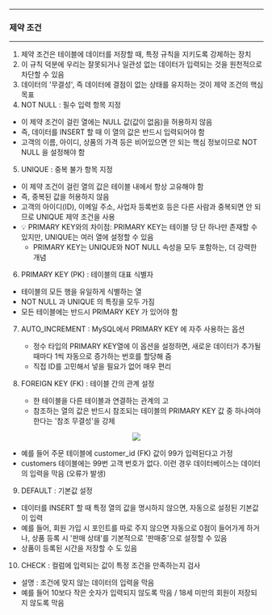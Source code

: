 -----
### 제약 조건
-----
1. 제약 조건은 테이블에 데이터를 저장할 때, 특정 규칙을 지키도록 강제하는 장치
2. 이 규칙 덕분에 우리는 잘못되거나 일관성 없는 데이터가 입력되는 것을 원천적으로 차단할 수 있음
3. 데이터의 '무결성', 즉 데이터에 결점이 없는 상태를 유지하는 것이 제약 조건의 핵심 목표
4. NOT NULL : 필수 입력 항목 지정
  - 이 제약 조건이 걸린 열에는 NULL 값(값이 없음)을 허용하지 않음
  - 즉, 데이터를 INSERT 할 때 이 열의 값은 반드시 입력되어야 함
  - 고객의 이름, 아이디, 상품의 가격 등은 비어있으면 안 되는 핵심 정보이므로 NOT NULL 을 설정해야 함

5. UNIQUE : 중복 불가 항목 지정
  - 이 제약 조건이 걸린 열의 값은 테이블 내에서 항상 고유해야 함
  - 즉, 중복된 값을 허용하지 않음
  - 고객의 아이디(ID), 이메일 주소, 사업자 등록번호 등은 다른 사람과 중복되면 안 되므로 UNIQUE 제약 조건을 사용
  - 💡 PRIMARY KEY와의 차이점: PRIMARY KEY는 테이블 당 단 하나만 존재할 수 있지만, UNIQUE는 여러 열에 설정할 수 있음
    + PRIMARY KEY는 UNIQUE와 NOT NULL 속성을 모두 포함하는, 더 강력한 개념

6. PRIMARY KEY (PK) : 테이블의 대표 식별자
  - 테이블의 모든 행을 유일하게 식별하는 열
  - NOT NULL 과 UNIQUE 의 특징을 모두 가짐
  - 모든 테이블에는 반드시 PRIMARY KEY 가 있어야 함

7. AUTO_INCREMENT : MySQL에서 PRIMARY KEY 에 자주 사용하는 옵션
   - 정수 타입의 PRIMARY KEY열에 이 옵션을 설정하면, 새로운 데이터가 추가될 때마다 1씩 자동으로 증가하는 번호를 할당해 줌
   - 직접 ID를 고민해서 넣을 필요가 없어 매우 편리

8. FOREIGN KEY (FK) : 테이블 간의 관계 설정
   - 한 테이블을 다른 테이블과 연결하는 관계의 고
   - 참조하는 열의 값은 반드시 참조되는 테이블의 PRIMARY KEY 값 중 하나여야 한다는 '참조 무결성'을 강제
<div align="center">
<img src="https://github.com/user-attachments/assets/1bfd2bdc-82d2-4079-87c7-c8ea7163ce7a">
</div>

   - 예를 들어 주문 테이블에 customer_id (FK) 값이 99가 입력된다고 가정
   - customers 테이블에는 99번 고객 번호가 없다. 이런 경우 데이터베이스는 데이터의 입력을 막음 (오류가 발생)

9. DEFAULT : 기본값 설정
  - 데이터를 INSERT 할 때 특정 열의 값을 명시하지 않으면, 자동으로 설정된 기본값이 입력
  - 예를 들어, 회원 가입 시 포인트를 따로 주지 않으면 자동으로 0점이 들어가게 하거나, 상품 등록 시 '판매 상태'를 기본적으로 '판매중'으로 설정할 수 있음
  - 상품이 등록된 시간을 저장할 수 도 있음

10. CHECK : 컬럼에 입력되는 값이 특정 조건을 만족하는지 검사
  - 설명 : 조건에 맞지 않는 데이터의 입력을 막음
  - 예를 들어 10보다 작은 숫자가 입력되지 않도록 막음 / 18세 미만의 회원이 저장되지 않도록 막음
